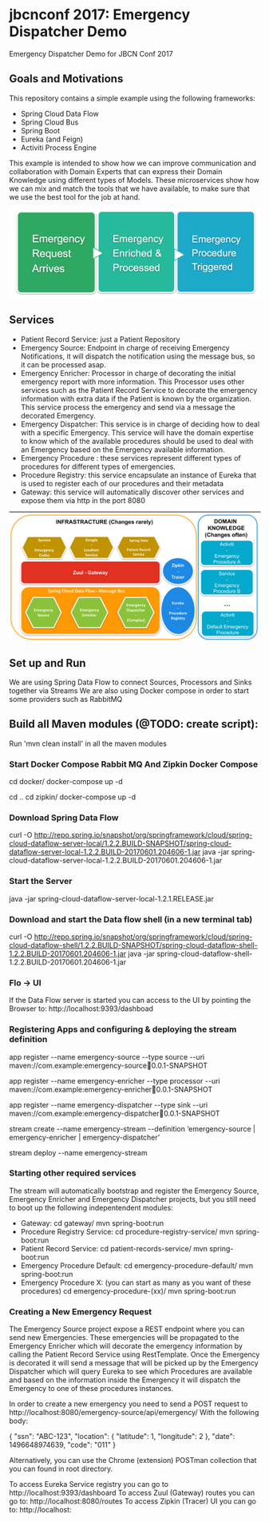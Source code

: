 # jbcnconf 2017: Emergency Dispatcher Demo
Emergency Dispatcher Demo for JBCN Conf 2017

## Goals and Motivations
This repository contains a simple example using the following frameworks:
- Spring Cloud Data Flow
- Spring Cloud Bus
- Spring Boot
- Eureka (and Feign)
- Activiti Process Engine

This example is intended to show how we can improve communication and collaboration with Domain Experts that can express their Domain Knowledge using different types of Models. These microservices show how we can mix and match the tools that we have available, to make sure that we use the best tool for the job at hand.

![Scenario](images/scenario.png)

## Services

* Patient Record Service: just a Patient Repository
* Emergency Source: Endpoint in charge of receiving Emergency Notifications, it will dispatch the notification using the message bus, so it can be processed asap.
* Emergency Enricher: Processor in charge of decorating the initial emergency report with more information. This Processor uses other services such as the Patient Record Service to decorate the emergency information with extra data if the Patient is known by the organization. This service process the emergency and send via a message the decorated Emergency.
* Emergency Dispatcher: This service is in charge of deciding how to deal with a specific Emergency. This service will have the domain expertise to know which of the available procedures should be used to deal with an Emergency based on the Emergency available information.
* Emergency Procedure <X>: these services represent different types of procedures for different types of emergencies.
* Procedure Registry: this service encapsulate an instance of Eureka that is used to register each of our procedures and their metadata
* Gateway: this service will automatically discover other services and expose them via http in the port 8080

![MicroServices](images/microservices.png)

## Set up and Run

We are using Spring Data Flow to connect Sources, Processors and Sinks together via Streams
We are also using Docker compose in order to start some providers such as RabbitMQ

## Build all Maven modules (@TODO: create script):
Run 'mvn clean install' in all the maven modules


### Start Docker Compose Rabbit MQ And Zipkin Docker Compose
cd docker/
docker-compose up -d

cd ..
cd zipkin/
docker-compose up -d


### Download Spring Data Flow
curl -O http://repo.spring.io/snapshot/org/springframework/cloud/spring-cloud-dataflow-server-local/1.2.2.BUILD-SNAPSHOT/spring-cloud-dataflow-server-local-1.2.2.BUILD-20170601.204606-1.jar
java -jar spring-cloud-dataflow-server-local-1.2.2.BUILD-20170601.204606-1.jar
### Start the Server
java -jar spring-cloud-dataflow-server-local-1.2.1.RELEASE.jar

### Download and start the Data flow shell (in a new terminal tab)
curl -O http://repo.spring.io/snapshot/org/springframework/cloud/spring-cloud-dataflow-shell/1.2.2.BUILD-SNAPSHOT/spring-cloud-dataflow-shell-1.2.2.BUILD-20170601.204606-1.jar
java -jar spring-cloud-dataflow-shell-1.2.2.BUILD-20170601.204606-1.jar

### Flo -> UI
If the Data Flow server is started you can access to the UI by pointing the Browser to: http://localhost:9393/dashboad

### Registering Apps and configuring & deploying the stream definition

app register --name emergency-source --type source --uri maven://com.example:emergency-source:jar:0.0.1-SNAPSHOT

app register --name emergency-enricher --type processor --uri maven://com.example:emergency-enricher:jar:0.0.1-SNAPSHOT

app register --name emergency-dispatcher --type sink --uri maven://com.example:emergency-dispatcher:jar:0.0.1-SNAPSHOT

stream create --name emergency-stream --definition ‘emergency-source | emergency-enricher | emergency-dispatcher’

stream deploy --name emergency-stream

### Starting other required services
The stream will automatically bootstrap and register the Emergency Source, Emergency Enricher and Emergency Dispatcher projects, but you still need to boot up the following indepentendent modules:
* Gateway:
cd gateway/
mvn spring-boot:run
* Procedure Registry Service:
cd procedure-registry-service/
mvn spring-boot:run
* Patient Record Service:
cd patient-records-service/
mvn spring-boot:run
* Emergency Procedure Default:
cd emergency-procedure-default/
mvn spring-boot:run
* Emergency Procedure X: (you can start as many as you want of these procedures)
cd emergency-procedure-(xx)/
mvn spring-boot:run



### Creating a New Emergency Request
The Emergency Source project expose a REST endpoint where you can send new Emergencies.
These emergencies will be propagated to the Emergency Enricher which will decorate the emergency information by calling the Patient Record Service using RestTemplate. Once the Emergency is decorated it will send a message that will be picked up by the Emergency Dispatcher which will query Eureka to see which Procedures are available and based on the information inside the Emergency it will dispatch the Emergency to one of these procedures instances.


In order to create a new emergency you need to send a POST request to http://localhost:8080/emergency-source/api/emergency/
With the following body:

{
    "ssn": "ABC-123",
    "location": {
        "latitude": 1,
        "longitude": 2
    },
    "date": 1496648974639,
    "code": "011"
}

Alternatively, you can use the Chrome (extension) POSTman collection that you can found in root directory.

To access Eureka Service registry you can go to http://localhost:9393/dashboard
To access Zuul (Gateway) routes you can go to: http://localhost:8080/routes
To access Zipkin (Tracer) UI you can go to:  http://localhost:


